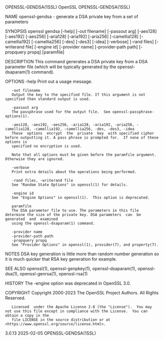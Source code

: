 OPENSSL-GENDSA(1SSL)							    OpenSSL							  OPENSSL-GENDSA(1SSL)

NAME
       openssl-gendsa - generate a DSA private key from a set of parameters

SYNOPSIS
       openssl gendsa [-help] [-out filename] [-passout arg] [-aes128] [-aes192] [-aes256] [-aria128] [-aria192] [-aria256] [-camellia128] [-camellia192]
       [-camellia256] [-des] [-des3] [-idea] [-verbose] [-rand files] [-writerand file] [-engine id] [-provider name] [-provider-path path] [-propquery propq]
       [paramfile]

DESCRIPTION
       This command generates a DSA private key from a DSA parameter file (which will be typically generated by the openssl-dsaparam(1) command).

OPTIONS
       -help
	   Print out a usage message.

       -out filename
	   Output the key to the specified file. If this argument is not specified then standard output is used.

       -passout arg
	   The passphrase used for the output file.  See openssl-passphrase-options(1).

       -aes128, -aes192, -aes256, -aria128, -aria192, -aria256, -camellia128, -camellia192, -camellia256, -des, -des3, -idea
	   These  options  encrypt  the	 private  key  with specified cipher before outputting it. A pass phrase is prompted for.  If none of these options is
	   specified no encryption is used.

	   Note that all options must be given before the paramfile argument.  Otherwise they are ignored.

       -verbose
	   Print extra details about the operations being performed.

       -rand files, -writerand file
	   See "Random State Options" in openssl(1) for details.

       -engine id
	   See "Engine Options" in openssl(1).	This option is deprecated.

       paramfile
	   The DSA parameter file to use. The parameters in this file determine the size of the private key. DSA parameters  can  be  generated	 and  examined
	   using the openssl-dsaparam(1) command.

       -provider name
       -provider-path path
       -propquery propq
	   See "Provider Options" in openssl(1), provider(7), and property(7).

NOTES
       DSA key generation is little more than random number generation so it is much quicker that RSA key generation for example.

SEE ALSO
       openssl(1), openssl-genpkey(1), openssl-dsaparam(1), openssl-dsa(1), openssl-genrsa(1), openssl-rsa(1)

HISTORY
       The -engine option was deprecated in OpenSSL 3.0.

COPYRIGHT
       Copyright 2000-2023 The OpenSSL Project Authors. All Rights Reserved.

       Licensed	 under the Apache License 2.0 (the "License").	You may not use this file except in compliance with the License.  You can obtain a copy in the
       file LICENSE in the source distribution or at <https://www.openssl.org/source/license.html>.

3.0.13									  2025-02-05							  OPENSSL-GENDSA(1SSL)
